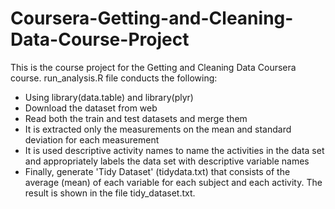 # Coursera-Getting-and-Cleaning-Data-Course-Project
This is the course project for the Getting and Cleaning Data Coursera course.
run_analysis.R file conducts the following:
- Using library(data.table) and library(plyr)
- Download the dataset from web 
- Read both the train and test datasets and merge them 
- It is extracted only the measurements on the mean and standard deviation for each measurement
- It is used descriptive activity names to name the activities in the data set and appropriately labels the data set with descriptive variable names
- Finally, generate 'Tidy Dataset' (tidydata.txt) that consists of the average (mean) of each variable for each subject and each activity. The result is shown in the file tidy_dataset.txt.
